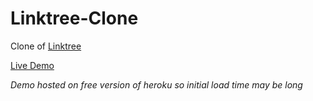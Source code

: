 # Linktree-Clone
Clone of [Linktree](https://linktr.ee)

[Live Demo](https://thisaxalinktree.herokuapp.com/)

*Demo hosted on free version of heroku so initial load time may be long*
